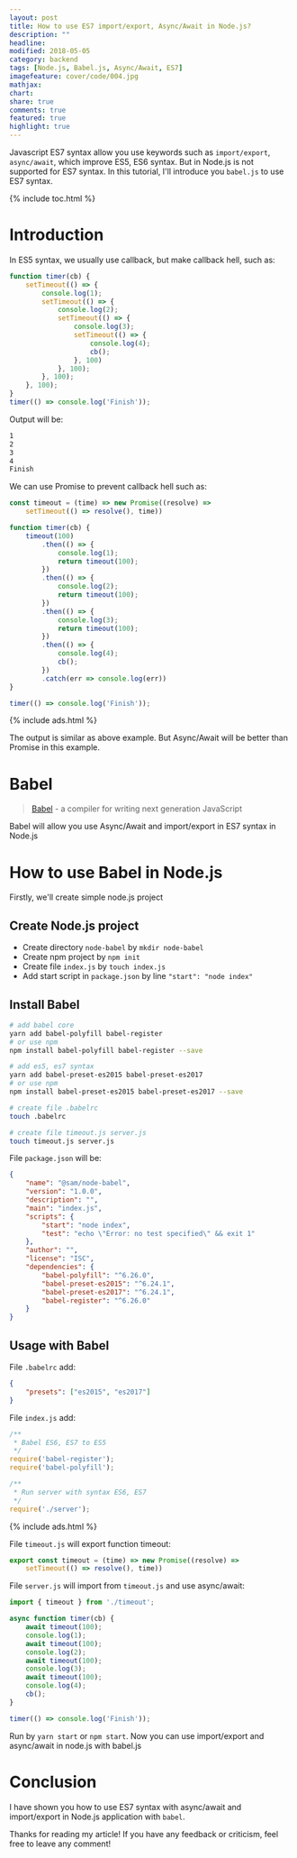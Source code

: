 ```yaml
---
layout: post
title: How to use ES7 import/export, Async/Await in Node.js?
description: ""
headline:
modified: 2018-05-05
category: backend
tags: [Node.js, Babel.js, Async/Await, ES7]
imagefeature: cover/code/004.jpg
mathjax:
chart:
share: true
comments: true
featured: true
highlight: true
---
```


Javascript ES7 syntax allow you use keywords such as `import/export`, `async/await`, which improve ES5, ES6 syntax. But in Node.js is not supported for ES7 syntax. In this tutorial, I'll introduce you `babel.js` to use ES7 syntax.

{% include toc.html %}

# Introduction
In ES5 syntax, we usually use callback, but make callback hell, such as:

```js
function timer(cb) {
    setTimeout(() => {
        console.log(1);
        setTimeout(() => {
            console.log(2);
            setTimeout(() => {
                console.log(3);
                setTimeout(() => {
                    console.log(4);
                    cb();
                }, 100)
            }, 100);
        }, 100);
    }, 100);
}
timer(() => console.log('Finish'));
```

Output will be:
```bash
1
2
3
4
Finish
```

We can use Promise to prevent callback hell such as:

```js
const timeout = (time) => new Promise((resolve) =>
    setTimeout(() => resolve(), time))

function timer(cb) {
    timeout(100)
        .then(() => {
            console.log(1);
            return timeout(100);
        })
        .then(() => {
            console.log(2);
            return timeout(100);
        })
        .then(() => {
            console.log(3);
            return timeout(100);
        })
        .then(() => {
            console.log(4);
            cb();
        })
        .catch(err => console.log(err))
}

timer(() => console.log('Finish'));
```

{% include ads.html %}

The output is similar as above example. But Async/Await will be better than Promise in this example.

# Babel
> [Babel](https://babeljs.io/) - a compiler for writing next generation JavaScript

Babel will allow you use Async/Await and import/export in ES7 syntax in Node.js

# How to use Babel in Node.js
Firstly, we'll create simple node.js project
## Create Node.js project
+ Create directory `node-babel` by `mkdir node-babel`
+ Create npm project by `npm init`
+ Create file `index.js` by `touch index.js`
+ Add start script in `package.json` by line `"start": "node index"`

## Install Babel
```bash
# add babel core
yarn add babel-polyfill babel-register
# or use npm
npm install babel-polyfill babel-register --save

# add es5, es7 syntax
yarn add babel-preset-es2015 babel-preset-es2017
# or use npm
npm install babel-preset-es2015 babel-preset-es2017 --save

# create file .babelrc
touch .babelrc

# create file timeout.js server.js
touch timeout.js server.js
```

File `package.json` will be:
```json
{
	"name": "@sam/node-babel",
	"version": "1.0.0",
	"description": "",
	"main": "index.js",
	"scripts": {
		"start": "node index",
		"test": "echo \"Error: no test specified\" && exit 1"
	},
	"author": "",
	"license": "ISC",
	"dependencies": {
		"babel-polyfill": "^6.26.0",
		"babel-preset-es2015": "^6.24.1",
		"babel-preset-es2017": "^6.24.1",
		"babel-register": "^6.26.0"
	}
}
```

## Usage with Babel

File `.babelrc` add:
```json
{
    "presets": ["es2015", "es2017"]
}
```

File `index.js` add:

```js
/**
 * Babel ES6, ES7 to ES5
 */
require('babel-register');
require('babel-polyfill');

/**
 * Run server with syntax ES6, ES7
 */
require('./server');
```

{% include ads.html %}

File `timeout.js` will export function timeout:
```js
export const timeout = (time) => new Promise((resolve) =>
    setTimeout(() => resolve(), time))
```

File `server.js` will import from `timeout.js` and use async/await:

```js
import { timeout } from './timeout';

async function timer(cb) {
    await timeout(100);
    console.log(1);
    await timeout(100);
    console.log(2);
    await timeout(100);
    console.log(3);
    await timeout(100);
    console.log(4);
    cb();
}

timer(() => console.log('Finish'));
```

Run by `yarn start` or `npm start`. Now you can use import/export and async/await in node.js with babel.js

# Conclusion

I have shown you how to use ES7 syntax with async/await and import/export in Node.js application with `babel`.

Thanks for reading my article! If you have any feedback or criticism, feel free to leave any comment!
